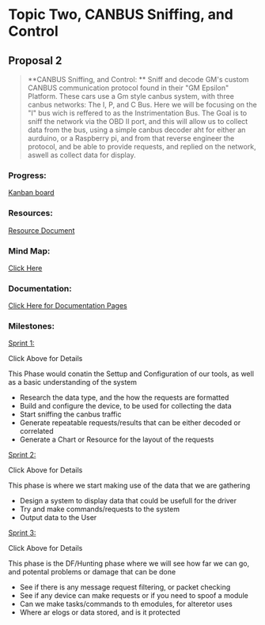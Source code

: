 # Topic Two, CANBUS Sniffing, and Control

## Proposal 2

> **CANBUS Sniffing, and Control: **
> Sniff and decode GM's custom CANBUS communication protocol found in their "GM Epsilon" Platform. These cars use a Gm style canbus system, with three canbus networks: The I, P, and C Bus. Here we will be focusing on the "I" bus wich is reffered to as the Instrimentation Bus.
> The Goal is to sniff the network via the OBD II port, and this will allow us to collect data from the bus, using a simple canbus decoder aht for either an aurduino, or a Raspberry pi, and from that reverse engineer the protocol, and be able to provide requests, and replied on the network, aswell as collect data for display.


### Progress:

[Kanban board](https://github.com/users/T20A026/projects/2)

### Resources:

[Resource Document](https://github.com/T20A026/Capstone/wiki/References)

### Mind Map:

[Click Here](https://github.com/T20A026/Capstone/blob/main/Mindmap2.md)

### Documentation:

[Click Here for Documentation Pages](https://github.com/T20A026/Capstone/wiki)

### Milestones:

[Sprint 1:](https://github.com/T20A026/Capstone/blob/main/Sprint1.md)

Click Above for Details

This Phase would conatin the Settup and Configuration of our tools, as well as a basic understanding of the system

* Research the data type, and the how the requests are formatted
* Build and configure the device, to be used for collecting the data
* Start sniffing the canbus traffic
* Generate repeatable requests/results that can be either decoded or correlated
* Generate a Chart or Resource for the layout of the requests

[Sprint 2:](https://github.com/T20A026/Capstone/blob/main/Sprint2.md)

Click Above for Details

This phase is where we start making use of the data that we are gathering

* Design a system to display data that could be usefull for the driver
* Try and make commands/requests to the system
* Output data to the User

[Sprint 3:](https://github.com/T20A026/Capstone/blob/main/Sprint3.md)

Click Above for Details

This phase is the DF/Hunting phase where we will see how far we can go, and potental problems or damage that can be done

* See if there is any message request filtering, or packet checking
* See if any device can make requests or if you need to spoof a module
* Can we make tasks/commands to th emodules, for alteretor uses
* Where ar elogs or data stored, and is it protected



